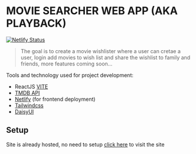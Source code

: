 # MOVIE SEARCHER WEB APP (AKA PLAYBACK)

[![Netlify Status](https://api.netlify.com/api/v1/badges/9f8c08a1-99aa-4eff-bffa-7471e47c9657/deploy-status)](https://app.netlify.com/sites/playback-app/deploys)

> The goal is to create a movie wishlister where a user can cretae a user, login add movies to wish list and share the wishlist to family and friends, more features coming soon...

Tools and technology used for project development:

- ReactJS [VITE](https://vitejs.dev/)
- [TMDB API](https://developer.themoviedb.org/docs/getting-started)
- [Netlify](https://www.netlify.com/) (for frontend deployment)
- [Tailwindcss](https://tailwindcss.com/)
- [DaisyUI](https://daisyui.com/)

## Setup

Site is already hosted, no need to setup
[click here](https://playback-app.netlify.app) to visit the site
